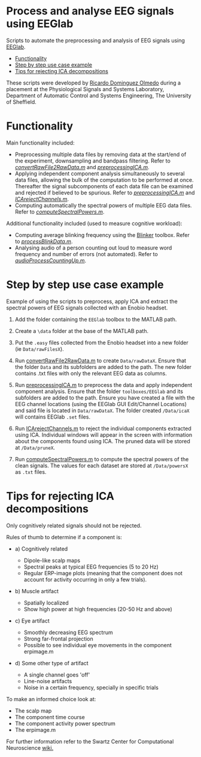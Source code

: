 # Process and analyse EEG signals using EEGlab

Scripts to automate the preprocessing and analysis of EEG signals using [EEGlab](https://sccn.ucsd.edu/eeglab/index.php).

- [Functionality](#functionality)
- [Step by step use case example](#step-by-step-use-case-example)
- [Tips for rejecting ICA decompositions](#tips-for-rejecting-ica-decompositions)

These scripts were developed by [Ricardo Dominguez Olmedo](https://github.com/RicardoDominguez) during a placement at the Physiological Signals and Systems Laboratory, Department of Automatic Control and Systems Engineering, The University of Sheffield.

# Functionality

Main functionality included:
 * Preprocessing multiple data files by removing data at the start/end of the experiment, downsampling and bandpass filtering. Refer to [*convertRawFile2RawData.m*](convertRawFile2RawData.m) and [*preprocessingICA.m*](preprocessingICA.m).
 * Applying independent component analysis simultaneously to several data files, allowing the bulk of the computation to be performed at once. Thereafter the signal subcomponents of each data file can be examined and rejected if believed to be spurious. Refer to [*preprocessingICA.m*](preprocessingICA.m) and [*ICArejectChannels.m*](ICArejectChannels.m).
 * Computing automatically the spectral powers of multiple EEG data files. Refer to [*computeSpectralPowers.m*](computeSpectralPowers.m).

Additional functionality included (used to measure cognitive workload):
* Computing average blinking frequency using the [Blinker](https://github.com/VisLab/EEG-Blinks) toolbox. Refer to [*processBlinkData.m*](processBlinkData.m).
* Analysing audio of a person counting out loud to measure word frequency and number of errors (not automated). Refer to [*audioProcessCountingUp.m*](audioProcessCountingUp.m).

# Step by step use case example

Example of using the scripts to preprocess, apply ICA and extract the spectral powers of EEG signals collected with an Enobio headset.

 1. Add the folder containing the ``EEGlab`` toolbox to the MATLAB path.

 2. Create a ``\data`` folder at the base of the MATLAB path.

 2. Put the ``.easy`` files collected from the Enobio headset into a new folder (ie ``Data/rawFilesX``).

 3. Run [convertRawFile2RawData.m](convertRawFile2RawData.m) to create ``Data/rawDataX``.
    Ensure that the folder ``Data`` and its subfolders are added to the path.
    The new folder contains .txt files with only the relevant EEG data as columns.

 4. Run [preprocessingICA.m](preprocessingICA.m) to preprocess the data and apply independent component analysis.
    Ensure that the folder ``toolboxes/EEGlab`` and its subfolders are added to the path.
    Ensure you have created a file with the EEG channel locations (using the EEGlab GUI Edit/Channel Locations) and said file is located in ``Data/rawDataX``.
    The folder created ``/Data/icaX`` will contains EEGlab ``.set`` files.

 5. Run [ICArejectChannels.m](ICArejectChannels.m) to reject the individual components extracted using ICA. Individual windows will appear in the screen with information about the components found using ICA. The pruned data will be stored at ``/Data/pruneX``.

 6. Run [computeSpectralPowers.m](computeSpectralPowers.m) to compute the spectral powers of the clean signals. The values for each dataset are stored at ``/Data/powersX`` as ``.txt`` files.

# Tips for rejecting ICA decompositions

Only cognitively related signals should not be rejected.

Rules of thumb to determine if a component is:
 * a) Cognitively related
   - Dipole-like scalp maps
   - Spectral peaks at typical EEG frequencies (5 to 20 Hz)
   - Regular ERP-image plots (meaning that the component does not account for activity occurring in only a few trials).

 * b) Muscle artifact
   - Spatially localized
   - Show high power at high frequencies (20-50 Hz and above)

 * c) Eye artifact
   - Smoothly decreasing EEG spectrum
   - Strong far-frontal projection
   - Possible to see individual eye movements in the component erpimage.m

 * d) Some other type of artifact
   - A single channel goes 'off'
   - Line-noise artifacts
   - Noise in a certain frequency, specially in specific trials

To make an informed choice look at:
 * The scalp map
 * The component time course
 * The component activity power spectrum
 * The erpimage.m

For further information refer to the Swartz Center for Computational Neuroscience [wiki.]( https://sccn.ucsd.edu/wiki/Chapter_09:_Decomposing_Data_Using_ICA)